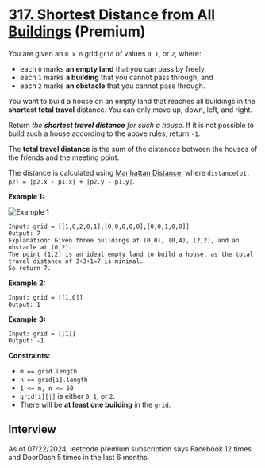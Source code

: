 # [317. Shortest Distance from All Buildings](https://leetcode.com/problems/shortest-distance-from-all-buildings/) (**Premium**)

You are given an `m x n` grid `grid` of values `0`, `1`, or `2`, where:

* each `0` marks **an empty land** that you can pass by freely,
* each `1` marks **a building** that you cannot pass through, and
* each `2` marks **an obstacle** that you cannot pass through.

You want to build a house on an empty land that reaches all buildings in the **shortest total travel** distance. You can only move up, down, left, and right.

Return _the **shortest travel distance** for such a house_. If it is not possible to build such a house according to the above rules, return `-1`.

The **total travel distance** is the sum of the distances between the houses of the friends and the meeting point.

The distance is calculated using [Manhattan Distance](http://en.wikipedia.org/wiki/Taxicab_geometry), where `distance(p1, p2) = |p2.x - p1.x| + |p2.y - p1.y|`.

**Example 1:**

![Example 1](https://assets.leetcode.com/uploads/2021/03/14/buildings-grid.jpg)
```
Input: grid = [[1,0,2,0,1],[0,0,0,0,0],[0,0,1,0,0]]
Output: 7
Explanation: Given three buildings at (0,0), (0,4), (2,2), and an obstacle at (0,2).
The point (1,2) is an ideal empty land to build a house, as the total travel distance of 3+3+1=7 is minimal.
So return 7.
```

**Example 2:**
```
Input: grid = [[1,0]]
Output: 1
```

**Example 3:**
```
Input: grid = [[1]]
Output: -1
```

**Constraints:**
* `m == grid.length`
* `n == grid[i].length`
* `1 <= m, n <= 50`
* `grid[i][j]` is either `0`, `1`, or `2`.
* There will be **at least one building** in the `grid`.

## Interview
As of 07/22/2024, leetcode premium subscription says Facebook 12 times and DoorDash 5 times in the last 6 months.
